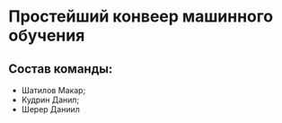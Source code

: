 # Простейший конвеер машинного обучения

## Состав команды:

- Шатилов Макар;
- Кудрин Данил;
- Шерер Даниил
